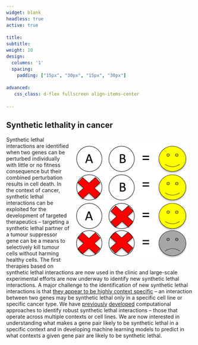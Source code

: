 ```yaml
---
widget: blank
headless: true
active: true

title: 
subtitle:
weight: 10  
design:
  columns: '1'
  spacing:
    padding: ["15px", "30px", "15px", "30px"]

advanced:
   css_class: d-flex fullscreen align-items-center

---
```


## Synthetic lethality in cancer

<img src="SyntheticLethality.png" style="margin:15px; float:inline-end;" />

Synthetic lethal interactions are identified when two genes can be perturbed individually with little or no fitness consequence but their combined perturbation results in cell death. In the context of cancer, synthetic lethal interactions can be exploited for the development of targeted therapeutics – targeting a synthetic lethal partner of a tumour suppressor gene can be a means to selectively kill tumour cells without harming healthy cells. The first therapies based on synthetic lethal interactions are now used in the clinic and large-scale experimental efforts are now underway to identify new synthetic lethal interactions. A major challenge to the identification of new synthetic lethal interactions is that [they appear to be highly context specific](https://doi.org/10.1016/j.trecan.2018.08.003) – an interaction between two genes may be synthetic lethal only in a specific cell line or specific cancer type. We have [previously](https://doi.org/10.7554/eLife.58925) [developed](https://doi.org/10.1016/j.cels.2021.08.006) computational approaches to identify robust synthetic lethal interactions – those that operate across multiple contexts or cell lines. We are now interested in understanding what makes a gene pair likely to be synthetic lethal in a specific context and in developing machine learning models to predict in what contexts a given gene pair are likely to be synthetic lethal.